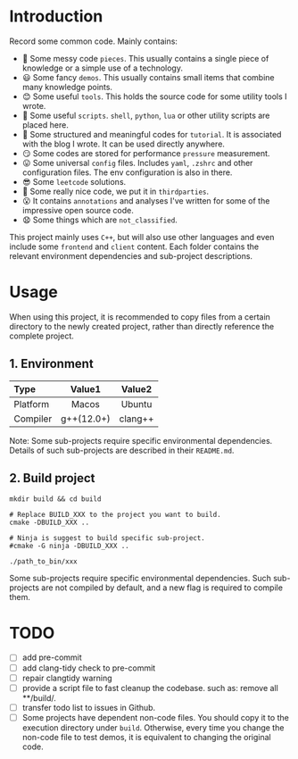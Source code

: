 # Introduction
Record some common code. Mainly contains:
- 🫣 Some messy code `pieces`. This usually contains a single piece of knowledge or a simple use of a technology.
- 😃 Some fancy `demos`. This usually contains small items that combine many knowledge points.
- 😊 Some useful `tools`. This holds the source code for some utility tools I wrote.
- 🤔 Some useful `scripts`. `shell`, `python`, `lua` or other utility scripts are placed here.
- 🤩 Some structured and meaningful codes for `tutorial`. It is associated with the blog I wrote. It can be used directly anywhere.
- 😏 Some codes are stored for performance `pressure` measurement.
- 😛 Some universal `config` files. Includes `yaml`, `.zshrc` and other configuration files. The env configuration is also in there.
- 😎 Some `leetcode` solutions.
- 🫡 Some really nice code, we put it in `thirdparties`.
- 😮 It contains `annotations` and analyses I've written for some of the impressive open source code.
- 😧 Some things which are `not_classified`.
 
This project mainly uses `C++`, but will also use other languages and even include some `frontend` and `client` content. 
Each folder contains the relevant environment dependencies and sub-project descriptions.

# Usage
When using this project, it is recommended to copy files from a certain directory to the newly created project, rather than directly reference the complete project. 

## 1. Environment

| Type           | Value1        | Value2         |
| :---           | :----:        | :----:         |
| Platform       | Macos         |  Ubuntu        |
| Compiler       | g++(12.0+)    |  clang++       |

Note: Some sub-projects require specific environmental dependencies. Details of such sub-projects are described in their `README.md`.

## 2. Build project
```shell
mkdir build && cd build

# Replace BUILD_XXX to the project you want to build.
cmake -DBUILD_XXX .. 

# Ninja is suggest to build specific sub-project.
#cmake -G ninja -DBUILD_XXX ..

./path_to_bin/xxx
```
Some sub-projects require specific environmental dependencies. Such sub-projects are not compiled by default, and a new flag is required to compile them.


# TODO
- [ ] add pre-commit
- [ ] add clang-tidy check to pre-commit
- [ ] repair clangtidy warning
- [ ] provide a script file to fast cleanup the codebase. such as: remove all **/build/.
- [ ] transfer todo list to issues in Github.
- [ ] Some projects have dependent non-code files. You should copy it to the execution directory under `build`. Otherwise, every time you change the non-code file to test demos, it is equivalent to changing the original code.